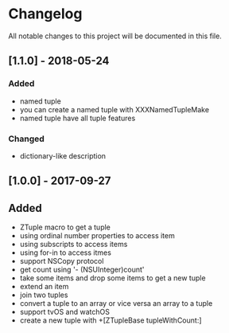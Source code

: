 # Changelog
All notable changes to this project will be documented in this file.

## [1.1.0] - 2018-05-24

### Added

- named tuple
- you can create a named tuple with XXXNamedTupleMake
- named tuple have all tuple features

### Changed

- dictionary-like description

## [1.0.0] - 2017-09-27

## Added

- ZTuple macro to get a tuple
- using ordinal number properties to access item
- using subscripts to access items
- using for-in to access itmes
- support NSCopy protocol
- get count using '- (NSUInteger)count'
- take some items and drop some items to get a new tuple
- extend an item
- join two tuples
- convert a tuple to an array or vice versa an array to a tuple
- support tvOS and watchOS
- create a new tuple with +[ZTupleBase tupleWithCount:]
